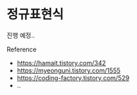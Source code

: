 정규표현식
===

진행 예정..

Reference
- https://hamait.tistory.com/342
- https://myeonguni.tistory.com/1555
- https://coding-factory.tistory.com/529
- ..